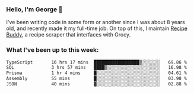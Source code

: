 ### Hello, I'm George 👋

I've been writing code in some form or another since I was about 8 years old, and recently made it my full-time job. On top of this, I maintain [Recipe Buddy](https://github.com/georgegebbett/recipe-buddy), a recipe scraper that interfaces with Grocy.  

<!--
**georgegebbett/georgegebbett** is a ✨ _special_ ✨ repository because its `README.md` (this file) appears on your GitHub profile.

Here are some ideas to get you started:

- 🔭 I’m currently working on ...
- 🌱 I’m currently learning ...
- 👯 I’m looking to collaborate on ...
- 🤔 I’m looking for help with ...
- 💬 Ask me about ...
- 📫 How to reach me: ...
- 😄 Pronouns: ...
- ⚡ Fun fact: ...
-->

### What I've been up to this week:
<!--START_SECTION:waka-->

```txt
TypeScript       16 hrs 17 mins  █████████████████▒░░░░░░░   69.86 %
SQL              3 hrs 57 mins   ████▒░░░░░░░░░░░░░░░░░░░░   16.98 %
Prisma           1 hr 4 mins     █░░░░░░░░░░░░░░░░░░░░░░░░   04.61 %
Assembly         55 mins         █░░░░░░░░░░░░░░░░░░░░░░░░   03.98 %
JSON             40 mins         ▓░░░░░░░░░░░░░░░░░░░░░░░░   02.88 %
```

<!--END_SECTION:waka-->
